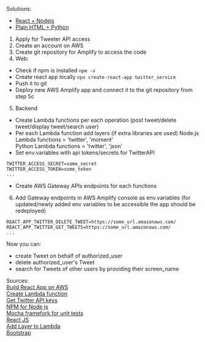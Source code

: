 Solutions:
* [React + Nodejs](https://nastya.d371pgyhkbridp.amplifyapp.com/)
* [Plain HTML + Python](https://dev.d2kvd967hupabs.amplifyapp.com/)

1. Apply for Tweeter API access
2. Create an account on AWS
3. Create git repository for Amplify to access the code
4. Web:
  * Check if npm is installed
`npm -v`
  * Create react app locally
`npx create-react-app twitter_service`
  *  Push it to git
  *  Deploy new AWS Amplify app and connect it to the git repository from step 5c

5. Backend
  *  Create Lambda functions per each operation (post tweet/delete tweet/display tweet/search user)
  *  Per each Lambda function add layers (if extra libraries are used)
    Node.js Lambda functions = 'twitter', 'moment' \
    Python Lambda functions = 'twitter', 'json'
  * Set env.variables with api tokens/secrets for TwitterAPI
```
TWITTER_ACCESS_SECRET=some_secret
TWITTER_ACCESS_TOKEN=some_token
...
```
  * Create AWS Gateway APIs endpoints for each functions

6. Add Gateway endpoints in AWS Amplify console as env.variables (for updated/newly added env variables to be accessible the app should be redeployed)
```
REACT_APP_TWITTER_DELETE_TWEET=https://some_url.amazonaws.com/
REACT_APP_TWITTER_GET_TWEETS=https://some_url.amazonaws.com/
...
```

Now you can:
 * create Tweet on behalf of authorized_user
 * delete authorized_user's Tweet
 * search for Tweets of other users by providing their screen_name

Sources: \
[Build React App on AWS](https://aws.amazon.com/getting-started/hands-on/build-react-app-amplify-graphql/module-one/?e=gs2020&p=build-a-react-app-intro) \
[Create Lambda function](https://aws.amazon.com/getting-started/hands-on/build-web-app-s3-lambda-api-gateway-dynamodb/module-two/) \
[Get Twitter API keys](https://developer.twitter.com/en/docs/twitter-ads-api/getting-started) \
[NPM for Node js](https://www.npmjs.com/)  \
[Mocha framefork for unit tests](https://mochajs.org/) \
[React JS](https://reactjs.org/tutorial/tutorial.html) \
[Add Layer to Lambda](https://medium.com/appgambit/part-1-getting-started-with-aws-lambda-layers-1677a6b006) \
[Bootstrap](https://getbootstrap.com/)
